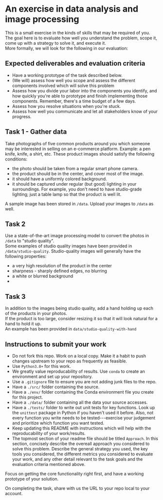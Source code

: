 # An exercise in data analysis and image processing

This is a small exercise in the kinds of skills that may be required of you.  
The goal here is to evaluate how well you understand the problem, scope it, come up with a strategy to solve it, and execute it.  
More formally, we will look for the following in our evaluation:

## Expected deliverables and evaluation criteria
- Have a working prototype of the task described below.
- (We will) assess how well you scope and assess the different components involved which will solve this problem
- Assess how you divide your labor into the components you identify, and how quickly you're able to prototype and finish implementing those components. Remember, there's a time budget of a few days.
- Assess how you resolve situations when you're stuck.
- Assess how well you communicate and let all stakeholders know of your progress.

## Task 1 - Gather data
Take photographs of five common products around you which someone may be interested in selling on an e-commerce platform. Example: a pen knife, knife, a shirt, etc.
These product images should satisfy the following conditions:
- the photo should be taken from a regular smart phone camera.
- the product should be in the center, and cover most of the image.
- it should have a uniformly colored background.
- it should be captured under regular (but good) lighting in your surroundings. For example, you don't need to have studio-grade lighting; just a table lamp so that the product is well lit.

A sample image has been stored in `/data`. Upload your images to `/data` as well.

## Task 2
Use a state-of-the-art image processing model to convert the photos in `/data` to "studio quality".  
Some examples of studio quality images have been provided in `/data/studio-quality`.
Studio-quality images will generally have the following properties:
- a very high resolution of the product in the center
- sharpness - sharply defined edges, no blurring
- a white or blurred background
- 

## Task 3
In addition to the images being studio quality, add a hand holding up each of the products in your photos.  
If the product is too large, consider resizing it so that it will look natural for a hand to hold it up.  
An example has been provided in `data/studio-quality-with-hand`

## Instructions to submit your work
- Do not fork this repo. Work on a local copy. Make it a habit to push changes upstream to your repo as frequently as feasible.
- Use `Python3.8+` for this work.
- We greatly value reproducability of results. Use `conda` to create an environment and set up your repository. 
- Use a `.gitignore` file to ensure you are not adding junk files to the repo.
- Have a `./src/` folder containing the source.
- Have a `./env/` folder containing the Conda environment file you create for this project.
- Have a `./data/` folder containing all the data your source accesses.
- Have a `./tests/` folder to write out unit tests for key functions. Look up the `unittest` package in Python if you haven't used it before. Also, not every function you write needs to be tested---exercise your judgement and prioritize which function you want tested.
- Keep updating this README with instructions which will help with the reproducability of your work/results.  
- The topmost section of your readme file should be titled `Approach`. In this section, concisely describe the overeall approach you considered to solve this problem. Describe the general strategy you used, the key tools you considered, the different metrics you considered to evaluate your work, and any other detail relevant to the task goals and the evaluation criteria mentioned above.

Focus on getting the core functionality right first, and have a working prototype of your solution.

On completing the task, share with us the URL to your repo local to your account.
